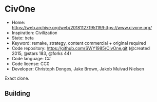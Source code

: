 # CivOne

- Home: https://web.archive.org/web/20181127195119/https://www.civone.org/
- Inspiration: Civilization
- State: beta
- Keyword: remake, strategy, content commercial + original required
- Code repository: https://github.com/SWY1985/CivOne.git (@created 2015, @stars 183, @forks 44)
- Code language: C#
- Code license: CC0
- Developer: Christoph Donges, Jake Brown, Jakob Mulvad Nielsen

Exact clone.

## Building

